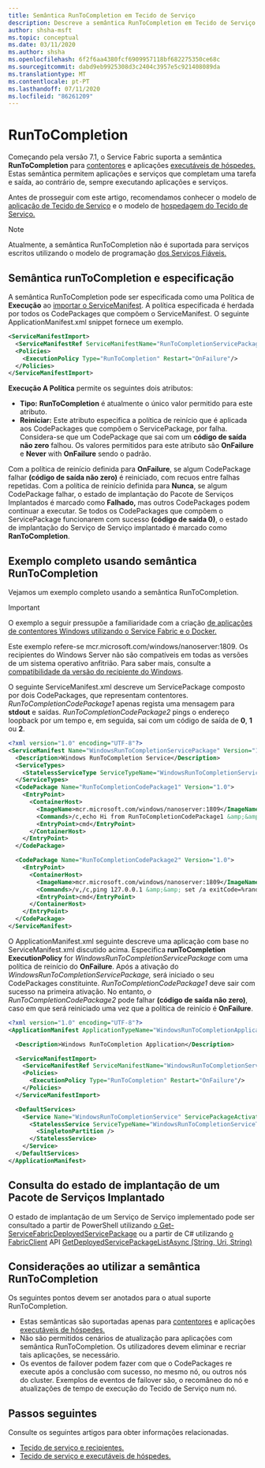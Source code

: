 ```yaml
---
title: Semântica RunToCompletion em Tecido de Serviço
description: Descreve a semântica RunToCompletion em Tecido de Serviço.
author: shsha-msft
ms.topic: conceptual
ms.date: 03/11/2020
ms.author: shsha
ms.openlocfilehash: 6f2f6aa4380fcf6909957118bf682275350ce68c
ms.sourcegitcommit: dabd9eb9925308d3c2404c3957e5c921408089da
ms.translationtype: MT
ms.contentlocale: pt-PT
ms.lasthandoff: 07/11/2020
ms.locfileid: "86261209"
---
```

# <a name="runtocompletion"></a>RunToCompletion

Começando pela versão 7.1, o Service Fabric suporta a semântica **RunToCompletion** para [contentores][containers-introduction-link] e aplicações [executáveis de hóspedes.][guest-executables-introduction-link] Estas semântica permitem aplicações e serviços que completam uma tarefa e saída, ao contrário de, sempre executando aplicações e serviços.

Antes de prosseguir com este artigo, recomendamos conhecer o modelo de [aplicação de Tecido de Serviço][application-model-link] e o modelo de [hospedagem do Tecido de Serviço.][hosting-model-link]

> [!NOTE]
> Atualmente, a semântica RunToCompletion não é suportada para serviços escritos utilizando o modelo de programação [dos Serviços Fiáveis.][reliable-services-link]
 
## <a name="runtocompletion-semantics-and-specification"></a>Semântica runToCompletion e especificação
A semântica RunToCompletion pode ser especificada como uma Política de **Execução** ao [importar o ServiceManifest][application-and-service-manifests-link]. A política especificada é herdada por todos os CodePackages que compõem o ServiceManifest. O seguinte ApplicationManifest.xml snippet fornece um exemplo.

```xml
<ServiceManifestImport>
  <ServiceManifestRef ServiceManifestName="RunToCompletionServicePackage" ServiceManifestVersion="1.0"/>
  <Policies>
    <ExecutionPolicy Type="RunToCompletion" Restart="OnFailure"/>
  </Policies>
</ServiceManifestImport>
```
**Execução A Política** permite os seguintes dois atributos:
* **Tipo:** **RunToCompletion** é atualmente o único valor permitido para este atributo.
* **Reiniciar:** Este atributo especifica a política de reinício que é aplicada aos CodePackages que compõem o ServicePackage, por falha. Considera-se que um CodePackage que sai com um **código de saída não zero** falhou. Os valores permitidos para este atributo são **OnFailure** e **Never** with **OnFailure** sendo o padrão.

Com a política de reinício definida para **OnFailure**, se algum CodePackage falhar **(código de saída não zero)** é reiniciado, com recuos entre falhas repetidas. Com a política de reinício definida para **Nunca**, se algum CodePackage falhar, o estado de implantação do Pacote de Serviços Implantados é marcado como **Falhado,** mas outros CodePackages podem continuar a executar. Se todos os CodePackages que compõem o ServicePackage funcionarem com sucesso **(código de saída 0)**, o estado de implantação do Serviço de Serviço implantado é marcado como **RanToCompletion**. 

## <a name="complete-example-using-runtocompletion-semantics"></a>Exemplo completo usando semântica RunToCompletion

Vejamos um exemplo completo usando a semântica RunToCompletion.

> [!IMPORTANT]
> O exemplo a seguir pressupõe a familiaridade com a criação [de aplicações de contentores Windows utilizando o Service Fabric e o Docker.][containers-getting-started-link]
>
> Este exemplo refere-se mcr.microsoft.com/windows/nanoserver:1809. Os recipientes do Windows Server não são compatíveis em todas as versões de um sistema operativo anfitrião. Para saber mais, consulte a [compatibilidade da versão do recipiente do Windows](/virtualization/windowscontainers/deploy-containers/version-compatibility).

O seguinte ServiceManifest.xml descreve um ServicePackage composto por dois CodePackages, que representam contentores. *RunToCompletionCodePackage1* apenas regista uma mensagem para **stdout** e saídas. *RunToCompletionCodePackage2* pings o endereço loopback por um tempo e, em seguida, sai com um código de saída de **0**, **1** ou **2**.

```xml
<?xml version="1.0" encoding="UTF-8"?>
<ServiceManifest Name="WindowsRunToCompletionServicePackage" Version="1.0" xmlns="http://schemas.microsoft.com/2011/01/fabric" xmlns:xsi="http://www.w3.org/2001/XMLSchema-instance">
  <Description>Windows RunToCompletion Service</Description>
  <ServiceTypes>
    <StatelessServiceType ServiceTypeName="WindowsRunToCompletionServiceType"  UseImplicitHost="true"/>
  </ServiceTypes>
  <CodePackage Name="RunToCompletionCodePackage1" Version="1.0">
    <EntryPoint>
      <ContainerHost>
        <ImageName>mcr.microsoft.com/windows/nanoserver:1809</ImageName>
        <Commands>/c,echo Hi from RunToCompletionCodePackage1 &amp;&amp; exit 0</Commands>
        <EntryPoint>cmd</EntryPoint>
      </ContainerHost>
    </EntryPoint>
  </CodePackage>

  <CodePackage Name="RunToCompletionCodePackage2" Version="1.0">
    <EntryPoint>
      <ContainerHost>
        <ImageName>mcr.microsoft.com/windows/nanoserver:1809</ImageName>
        <Commands>/v,/c,ping 127.0.0.1 &amp;&amp; set /a exitCode=%random% % 3 &amp;&amp; exit !exitCode!</Commands>
        <EntryPoint>cmd</EntryPoint>
      </ContainerHost>
    </EntryPoint>
  </CodePackage>
</ServiceManifest>
```

O ApplicationManifest.xml seguinte descreve uma aplicação com base no ServiceManifest.xml discutido acima. Especifica **runToCompletion** **ExecutionPolicy** for *WindowsRunToCompletionServicePackage* com uma política de reinício do **OnFailure**. Após a ativação do *WindowsRunToCompletionServicePackage,* será iniciado o seu CodePackages constituinte. *RunToCompletionCodePackage1* deve sair com sucesso na primeira ativação. No entanto, *o RunToCompletionCodePackage2* pode falhar **(código de saída não zero)**, caso em que será reiniciado uma vez que a política de reinício é **OnFailure**.

```xml
<?xml version="1.0" encoding="UTF-8"?>
<ApplicationManifest ApplicationTypeName="WindowsRunToCompletionApplicationType" ApplicationTypeVersion="1.0" xmlns="http://schemas.microsoft.com/2011/01/fabric" xmlns:xsi="http://www.w3.org/2001/XMLSchema-instance">

  <Description>Windows RunToCompletion Application</Description>

  <ServiceManifestImport>
    <ServiceManifestRef ServiceManifestName="WindowsRunToCompletionServicePackage" ServiceManifestVersion="1.0"/>
    <Policies>
      <ExecutionPolicy Type="RunToCompletion" Restart="OnFailure"/>
    </Policies>
  </ServiceManifestImport>

  <DefaultServices>
    <Service Name="WindowsRunToCompletionService" ServicePackageActivationMode="ExclusiveProcess">
      <StatelessService ServiceTypeName="WindowsRunToCompletionServiceType" InstanceCount="1">
        <SingletonPartition />
      </StatelessService>
    </Service>
  </DefaultServices>
</ApplicationManifest>
```
## <a name="querying-deployment-status-of-a-deployedservicepackage"></a>Consulta do estado de implantação de um Pacote de Serviços Implantado
O estado de implantação de um Serviço de Serviço implementado pode ser consultado a partir de PowerShell utilizando [o Get-ServiceFabricDeployedServicePackage][deployed-service-package-link] ou a partir de C# utilizando [o FabricClient][fabric-client-link] API [GetDeployedServicePackageListAsync (String, Uri, String)][deployed-service-package-fabricclient-link]

## <a name="considerations-when-using-runtocompletion-semantics"></a>Considerações ao utilizar a semântica RunToCompletion

Os seguintes pontos devem ser anotados para o atual suporte RunToCompletion.
* Estas semânticas são suportadas apenas para [contentores][containers-introduction-link] e aplicações [executáveis de hóspedes.][guest-executables-introduction-link]
* Não são permitidos cenários de atualização para aplicações com semântica RunToCompletion. Os utilizadores devem eliminar e recriar tais aplicações, se necessário.
* Os eventos de failover podem fazer com que o CodePackages re execute após a conclusão com sucesso, no mesmo nó, ou outros nós do cluster. Exemplos de eventos de failover são, o recomâneo do nó e atualizações de tempo de execução do Tecido de Serviço num nó.

## <a name="next-steps"></a>Passos seguintes

Consulte os seguintes artigos para obter informações relacionadas.

* [Tecido de serviço e recipientes.][containers-introduction-link]
* [Tecido de serviço e executáveis de hóspedes.][guest-executables-introduction-link]

<!-- Links -->
[containers-introduction-link]: service-fabric-containers-overview.md
[containers-getting-started-link]: service-fabric-get-started-containers.md
[guest-executables-introduction-link]: service-fabric-guest-executables-introduction.md
[reliable-services-link]: service-fabric-reliable-services-introduction.md
[application-model-link]: service-fabric-application-model.md
[hosting-model-link]: service-fabric-hosting-model.md
[application-and-service-manifests-link]: service-fabric-application-and-service-manifests.md
[setup-entry-point-link]: service-fabric-run-script-at-service-startup.md
[deployed-service-package-working-with-link]: service-fabric-hosting-model.md#work-with-a-deployed-service-package
[deployed-code-package-link]: /powershell/module/servicefabric/get-servicefabricdeployedcodepackage
[deployed-service-package-link]: /powershell/module/servicefabric/get-servicefabricdeployedservicepackage
[fabric-client-link]: /dotnet/api/system.fabric.fabricclient
[deployed-service-package-fabricclient-link]: /dotnet/api/system.fabric.fabricclient.queryclient.getdeployedservicepackagelistasync
